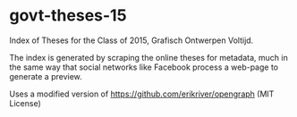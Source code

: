 # govt-theses-15

Index of Theses for the Class of 2015, Grafisch Ontwerpen Voltijd.

The index is generated by scraping the online theses for metadata,
much in the same way that social networks like Facebook process a web-page
to generate a preview.

Uses a modified version of https://github.com/erikriver/opengraph (MIT License)

